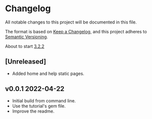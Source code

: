 # Changelog

All notable changes to this project will be documented in this file.

The format is based on [Keep a Changelog](https://keepachangelog.com/en/1.0.0/),
and this project adheres to [Semantic Versioning](https://semver.org/spec/v2.0.0.html).

About to start [3.2.2](https://www.learnenough.com/ruby-on-rails-7th-edition-tutorial/static_pages#sec-custom_static_pages)

## [Unreleased]

- Added home and help static pages.

## v0.0.1 2022-04-22

- Initial build from command line.
- Use the tutorial's gem file.
- Improve the readme.
